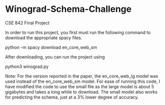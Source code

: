 # Winograd-Schema-Challenge
CSE 842 Final Project

In order to run this project, you first must run the following command to download the appropriate spacy files.

python -m spacy download en_core_web_sm

After downloading, you can run the project using

python3 winograd.py

Note: For the version reported in the paper, the en_core_web_lg model was used instead of the en_core_web_sm model. For ease of running this code, I have modified the code to use the small file as the large model is about 5 gigabytes and takes a long while to download. The small model also works for predicting the schema, just at a 3% lower degree of accuracy. 
